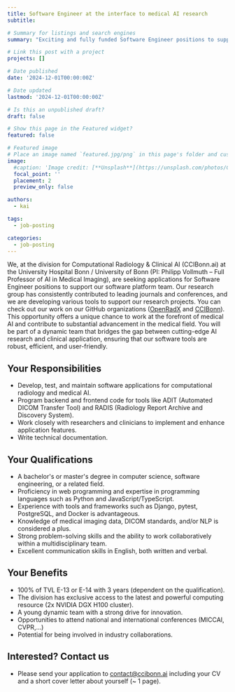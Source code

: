 ```yaml
---
title: Software Engineer at the interface to medical AI research
subtitle:

# Summary for listings and search engines
summary: "Exciting and fully funded Software Engineer positions to support our research projects in the division for Computational Radiology & Clinical AI (CCIBonn.ai) at the University Hospital Bonn / University of Bonn (PI: Philipp Vollmuth – Full Professor for AI in Medical Imaging). If you’re passionate about software engineering in the medical field, check out our job description and contact us via contact@ccibonn.ai (CC: kai.schlamp@ukbonn.de) with your CV and a short cover letter (~ 1 page) about yourself (not included in your CV)."

# Link this post with a project
projects: []

# Date published
date: '2024-12-01T00:00:00Z'

# Date updated
lastmod: '2024-12-01T00:00:00Z'

# Is this an unpublished draft?
draft: false

# Show this page in the Featured widget?
featured: false

# Featured image
# Place an image named `featured.jpg/png` in this page's folder and customize its options here.
image:
  #caption: 'Image credit: [**Unsplash**](https://unsplash.com/photos/CpkOjOcXdUY)'
  focal_point: ''
  placement: 2
  preview_only: false

authors:
  - kai

tags:
  - job-posting

categories:
  - job-posting
---
```



We, at the division for Computational Radiology & Clinical AI (CCIBonn.ai) at the University Hospital Bonn / University of Bonn (PI: Philipp Vollmuth – Full Professor of AI in Medical Imaging), are seeking applications for Software Engineer positions to support our software platform team. Our research group has consistently contributed to leading journals and conferences, and we are developing various tools to support our research projects. You can check out our work on our GitHub organizations ([OpenRadX](https://github.com/openradx) and [CCIBonn](https://github.com/CCI-Bonn)). This opportunity offers a unique chance to work at the forefront of medical AI and contribute to substantial advancement in the medical field. You will be part of a dynamic team that bridges the gap between cutting-edge AI research and clinical application, ensuring that our software tools are robust, efficient, and user-friendly.

## Your Responsibilities

-	Develop, test, and maintain software applications for computational radiology and medical AI.
-	Program backend and frontend code for tools like ADIT (Automated DICOM Transfer Tool) and RADIS (Radiology Report Archive and Discovery System).
-	Work closely with researchers and clinicians to implement and enhance application features.
-	Write technical documentation.

## Your Qualifications

-	A bachelor's or master's degree in computer science, software engineering, or a related field.
-	Proficiency in web programming and expertise in programming languages such as Python and JavaScript/TypeScript.
-	Experience with tools and frameworks such as Django, pytest, PostgreSQL, and Docker is advantageous.
-	Knowledge of medical imaging data, DICOM standards, and/or NLP is considered a plus.
-	Strong problem-solving skills and the ability to work collaboratively within a multidisciplinary team.
-	Excellent communication skills in English, both written and verbal.

## Your Benefits

-	100% of TVL E-13 or E-14 with 3 years (dependent on the qualification).
-	The division has exclusive access to the latest and powerful computing resource (2x NVIDIA DGX H100 cluster). 
-	A young dynamic team with a strong drive for innovation.
-	Opportunities to attend national and international conferences (MICCAI, CVPR,…)
- Potential for being involved in industry collaborations.

## Interested? Contact us

- Please send your application to contact@ccibonn.ai including your CV and a short cover letter about yourself (~ 1 page).
